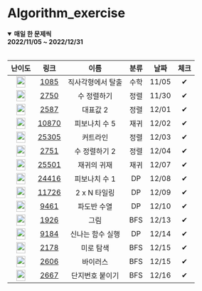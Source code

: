 # Algorithm_exercise

<details open markdown="1">
<summary><strong>매일 한 문제씩<br>2022/11/05 ~ 2022/12/31</strong></summary>

<br>

<div align="center">

| 난이도 |          링크          |      이름       |   분류    | 날짜  | 체크 |
| :------------------------------------: | :----------: | :-------------: | :----------: | :---: | :---: |
| <img src="https://d2gd6pc034wcta.cloudfront.net/tier/3.svg" width="20px" height="25px"></img> | [1085] |   직사각형에서 탈출   |    수학    | 11/05 |  ✔   |
| <img src="https://d2gd6pc034wcta.cloudfront.net/tier/4.svg" width="20px" height="25px"></img> | [2750] |   수 정렬하기   |    정렬    | 11/30 |  ✔   |
| <img src="https://d2gd6pc034wcta.cloudfront.net/tier/4.svg" width="20px" height="25px"></img> | [2587] |   대표값 2   |    정렬    | 12/01 |  ✔   |
| <img src="https://d2gd6pc034wcta.cloudfront.net/tier/4.svg" width="20px" height="25px"></img> | [10870] |   피보나치 수 5   |    재귀    | 12/02 |  ✔   |
| <img src="https://d2gd6pc034wcta.cloudfront.net/tier/4.svg" width="20px" height="25px"></img> | [25305] |   커트라인   |    정렬    | 12/03 |  ✔   |
| <img src="https://d2gd6pc034wcta.cloudfront.net/tier/6.svg" width="20px" height="25px"></img> | [2751] |   수 정렬하기 2   |    정렬    | 12/04 |  ✔   |
| <img src="https://d2gd6pc034wcta.cloudfront.net/tier/4.svg" width="20px" height="25px"></img> | [25501] |   재귀의 귀재   |    재귀    | 12/07 |  ✔   |
| <img src="https://d2gd6pc034wcta.cloudfront.net/tier/5.svg" width="20px" height="25px"></img> | [24416] |   피보나치 수 1   |    DP    | 12/08 |  ✔   |
| <img src="https://d2gd6pc034wcta.cloudfront.net/tier/8.svg" width="20px" height="25px"></img> | [11726] |   2 x N 타일링   |    DP    | 12/09 |  ✔   |
| <img src="https://d2gd6pc034wcta.cloudfront.net/tier/8.svg" width="20px" height="25px"></img> | [9461] |   파도반 수열   |    DP    | 12/10 |  ✔   |
| <img src="https://d2gd6pc034wcta.cloudfront.net/tier/10.svg" width="20px" height="25px"></img> | [1926] |   그림   |    BFS    | 12/13 |  ✔   |
| <img src="https://d2gd6pc034wcta.cloudfront.net/tier/9.svg" width="20px" height="25px"></img> | [9184] |   신나는 함수 실행   |    DP    | 12/14 |  ✔   |
| <img src="https://d2gd6pc034wcta.cloudfront.net/tier/10.svg" width="20px" height="25px"></img> | [2178] |   미로 탐색   |    BFS    | 12/15 |  ✔   |
| <img src="https://d2gd6pc034wcta.cloudfront.net/tier/8.svg" width="20px" height="25px"></img> | [2606] |   바이러스   |    BFS    | 12/15 |  ✔   |
| <img src="https://d2gd6pc034wcta.cloudfront.net/tier/10.svg" width="20px" height="25px"></img> | [2667] |   단지번호 붙이기   |    BFS    | 12/16 |  ✔   |


<!-- new -->

[1085]: https://www.acmicpc.net/problem/1085
[2750]: https://www.acmicpc.net/problem/2750
[2587]: https://www.acmicpc.net/problem/2587
[10870]: https://www.acmicpc.net/problem/10870
[25305]: https://www.acmicpc.net/problem/25305
[2751]: https://www.acmicpc.net/problem/2751
[25501]: https://www.acmicpc.net/problem/25501
[24416]: https://www.acmicpc.net/problem/24416
[11726]: https://www.acmicpc.net/problem/11726
[9461]: https://www.acmicpc.net/problem/9461
[1926]: https://www.acmicpc.net/problem/1926
[9184]: https://www.acmicpc.net/problem/9184
[2178]: https://www.acmicpc.net/problem/2178
[2606]: https://www.acmicpc.net/problem/2606
[2667]: https://www.acmicpc.net/problem/2667

<!-- new-link -->

</div>

</details>
